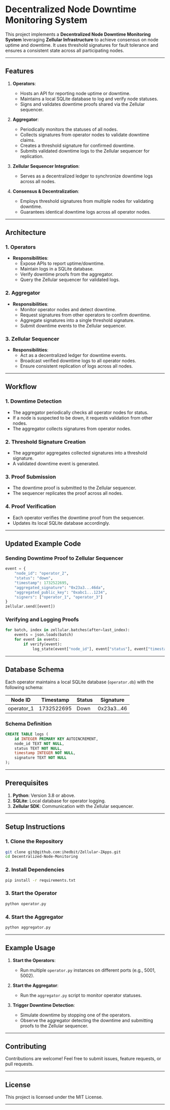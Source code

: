 # Decentralized Node Downtime Monitoring System

This project implements a **Decentralized Node Downtime Monitoring System** leveraging **Zellular Infrastructure** to achieve consensus on node uptime and downtime. It uses threshold signatures for fault tolerance and ensures a consistent state across all participating nodes.

---

## Features

1. **Operators**:
   - Hosts an API for reporting node uptime or downtime.
   - Maintains a local SQLite database to log and verify node statuses.
   - Signs and validates downtime proofs shared via the Zellular sequencer.

2. **Aggregator**:
   - Periodically monitors the statuses of all nodes.
   - Collects signatures from operator nodes to validate downtime claims.
   - Creates a threshold signature for confirmed downtime.
   - Submits validated downtime logs to the Zellular sequencer for replication.

3. **Zellular Sequencer Integration**:
   - Serves as a decentralized ledger to synchronize downtime logs across all nodes.

4. **Consensus & Decentralization**:
   - Employs threshold signatures from multiple nodes for validating downtime.
   - Guarantees identical downtime logs across all operator nodes.

---

## Architecture

### 1. Operators
- **Responsibilities**:
  - Expose APIs to report uptime/downtime.
  - Maintain logs in a SQLite database.
  - Verify downtime proofs from the aggregator.
  - Query the Zellular sequencer for validated logs.

### 2. Aggregator
- **Responsibilities**:
  - Monitor operator nodes and detect downtime.
  - Request signatures from other operators to confirm downtime.
  - Aggregate signatures into a single threshold signature.
  - Submit downtime events to the Zellular sequencer.

### 3. Zellular Sequencer
- **Responsibilities**:
  - Act as a decentralized ledger for downtime events.
  - Broadcast verified downtime logs to all operator nodes.
  - Ensure consistent replication of logs across all nodes.

---

## Workflow

### 1. **Downtime Detection**
   - The aggregator periodically checks all operator nodes for status.
   - If a node is suspected to be down, it requests validation from other nodes.
   - The aggregator collects signatures from operator nodes.

### 2. **Threshold Signature Creation**
   - The aggregator aggregates collected signatures into a threshold signature.
   - A validated downtime event is generated.

### 3. **Proof Submission**
   - The downtime proof is submitted to the Zellular sequencer.
   - The sequencer replicates the proof across all nodes.

### 4. **Proof Verification**
   - Each operator verifies the downtime proof from the sequencer.
   - Updates its local SQLite database accordingly.

---

## Updated Example Code

### Sending Downtime Proof to Zellular Sequencer
```python
event = {
    "node_id": "operator_2",
    "status": "down",
    "timestamp": 1732522695,
    "aggregated_signature": "0x23a3...46da",
    "aggregated_public_key": "0xabc1...1234",
    "signers": ["operator_1", "operator_3"]
}
zellular.send([event])
```

### Verifying and Logging Proofs
```python
for batch, index in zellular.batches(after=last_index):
    events = json.loads(batch)
    for event in events:
        if verify(event):
            log_state(event["node_id"], event["status"], event["timestamp"], event["aggregated_signature"])
```

---

## Database Schema

Each operator maintains a local SQLite database (`operator.db`) with the following schema:

| Node ID   | Timestamp           | Status  | Signature   |
|-----------|---------------------|---------|-------------|
| operator_1| 1732522695          | Down    | 0x23a3...46 |

### **Schema Definition**
```sql
CREATE TABLE logs (
    id INTEGER PRIMARY KEY AUTOINCREMENT,
    node_id TEXT NOT NULL,
    status TEXT NOT NULL,
    timestamp INTEGER NOT NULL,
    signature TEXT NOT NULL
);
```

---

## Prerequisites

1. **Python**: Version 3.8 or above.
2. **SQLite**: Local database for operator logging.
3. **Zellular SDK**: Communication with the Zellular sequencer.

---

## Setup Instructions

### 1. Clone the Repository
```bash
git clone git@github.com:ihedbit/Zellular-ZApps.git
cd Decentralized-Node-Monitoring
```

### 2. Install Dependencies
```bash
pip install -r requirements.txt
```

### 3. Start the Operator
```bash
python operator.py
```

### 4. Start the Aggregator
```bash
python aggregator.py
```

---

## Example Usage

1. **Start the Operators**:
   - Run multiple `operator.py` instances on different ports (e.g., 5001, 5002).
   
2. **Start the Aggregator**:
   - Run the `aggregator.py` script to monitor operator statuses.

3. **Trigger Downtime Detection**:
   - Simulate downtime by stopping one of the operators.
   - Observe the aggregator detecting the downtime and submitting proofs to the Zellular sequencer.
---

## Contributing

Contributions are welcome! Feel free to submit issues, feature requests, or pull requests.

---

## License

This project is licensed under the MIT License.

---
